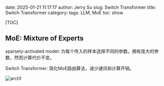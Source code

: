 date: 2025-01-21 11:17:17
author: Jerry Su
slug: Switch Transformer
title: Switch Transformer
category: 
tags: LLM, MoE
toc: show

[TOC]

## MoE: Mixture of Experts

sparsely-activated model: 为每个传入的样本选择不同的参数。拥有庞大的参数，然而计算代价不变。

Switch Transformer: 简化MoE路由算法，减少通讯和计算开销。

![arch1]({static}/images/Switch-Transformer/1.png)